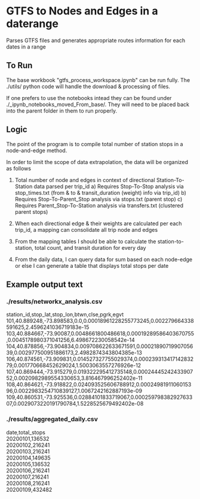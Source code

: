# GTFS to Nodes and Edges in a daterange
Parses GTFS files and generates appropriate routes information for each dates in a range


## To Run
The base workbook "gtfs_process_workspace.ipynb" can be run fully. The ./utils/ python code will handle the download & processing of files.

If one prefers to use the notebooks intead they can be found under ./_ipynb_notebooks_moved_From_base/. They will need to be placed back into the parent folder in them to run properly.

## Logic
The point of the program is to compile total number of station stops in a node-and-edge method.

In order to limit the scope of data extrapolation, the data will be organized as follows

1) Total number of node and edges in context of directional Station-To-Station data parsed per trip_id
    a) Requires Stop-To-Stop analysis via stop_times.txt (from & to & transit_duration (weight) info via trip_id)
    b) Requires Stop-To-Parent_Stop analysis via stops.txt (parent stop)
    c) Requires Parent_Stop-To-Station analysis via transfers.txt (clustered parent stops)

2) When each directional edge & their weights are calculated per each trip_id, a mapping can consolidate all trip node and edges

3) From the mapping tables I should be able to calculate the station-to-station, total count, and transit duration for every day

4) From the daily data, I can query data for sum based on each node-edge or else I can generate a table that displays total stops per date

## Example output text
### ./results/networkx_analysis.csv
station_id,stop_lat,stop_lon,btwn,clse,pgrk,egvt\
101,40.889248,-73.898583,0.0,0.00018961228255773245,0.002279664338591625,2.4596241036719183e-15\
103,40.884667,-73.90087,0.0048661800486618,0.00019289586403670755,0.0045178980371041256,6.498672230058542e-14\
104,40.878856,-73.904834,0.009708622633671591,0.0002189071990705639,0.002977500951886173,2.4982874343804385e-13\
106,40.874561,-73.909831,0.014527327755029374,0.00023931341714283279,0.001770668452629024,1.5003063557276926e-12\
107,40.869444,-73.915279,0.019322295412735148,0.0002444524243390752,0.0020982989554330653,3.816467996252402e-11\
108,40.864621,-73.918822,0.024093525606788912,0.0002498191106015396,0.0022983254710839127,1.0067242162887193e-09\
109,40.860531,-73.925536,0.02884101833719067,0.00025979838292763307,0.0029073220191790784,1.5228525679492402e-08

### ./results/aggregated_daily.csv
date,total_stops\
20200101,136532\
20200102,216241\
20200103,216241\
20200104,149635\
20200105,136532\
20200106,216241\
20200107,216241\
20200108,216241\
20200109,432482
